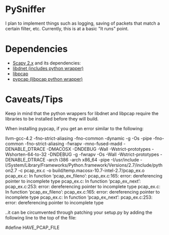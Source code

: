 PySniffer
=========
I plan to implement things such as logging, saving of packets that match a certain filter, etc. Currently, this is at a basic "It runs" point.

Dependencies
============
* [Scapy 2.x](http://www.secdev.org/projects/scapy/doc/installation.html) and its dependencies:
 * [libdnet (includes python wrapper)](http://code.google.com/p/libdnet/)
 * [libpcap](http://www.tcpdump.org/)
 * [pypcap (libpcap python wrapper)](http://code.google.com/p/pypcap/)

Caveats/Tips
============

Keep in mind that the python wrappers for libdnet and libpcap require the libraries to be installed before they will build.

When installing pypcap, if you get an error similar to the following:

llvm-gcc-4.2 -fno-strict-aliasing -fno-common -dynamic -g -Os -pipe -fno-common -fno-strict-aliasing -fwrapv -mno-fused-madd -DENABLE_DTRACE -DMACOSX -DNDEBUG -Wall -Wstrict-prototypes -Wshorten-64-to-32 -DNDEBUG -g -fwrapv -Os -Wall -Wstrict-prototypes -DENABLE_DTRACE -arch i386 -arch x86_64 -pipe -I/usr/include -I/System/Library/Frameworks/Python.framework/Versions/2.7/include/python2.7 -c pcap_ex.c -o build/temp.macosx-10.7-intel-2.7/pcap_ex.o
pcap_ex.c: In function ‘pcap_ex_fileno’:
pcap_ex.c:165: error: dereferencing pointer to incomplete type
pcap_ex.c: In function ‘pcap_ex_next’:
pcap_ex.c:253: error: dereferencing pointer to incomplete type
pcap_ex.c: In function ‘pcap_ex_fileno’:
pcap_ex.c:165: error: dereferencing pointer to incomplete type
pcap_ex.c: In function ‘pcap_ex_next’:
pcap_ex.c:253: error: dereferencing pointer to incomplete type

..it can be circumvented through patching your setup.py by adding the following line to the top of the file:

#define HAVE_PCAP_FILE

